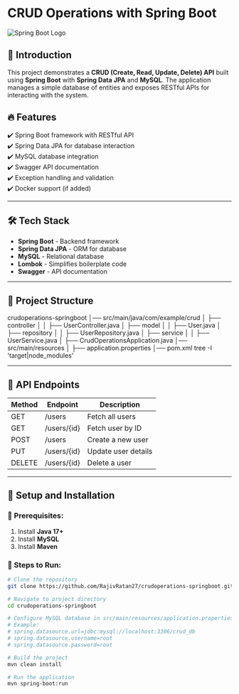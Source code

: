 # CRUD Operations with Spring Boot

![Spring Boot Logo](https://upload.wikimedia.org/wikipedia/commons/4/44/Spring_Framework_Logo_2018.svg)

## 📌 Introduction
This project demonstrates a **CRUD (Create, Read, Update, Delete) API** built using **Spring Boot** with **Spring Data JPA** and **MySQL**. The application manages a simple database of entities and exposes RESTful APIs for interacting with the system.

## 🔥 Features
✔️ Spring Boot framework with RESTful API  
✔️ Spring Data JPA for database interaction  
✔️ MySQL database integration  
✔️ Swagger API documentation  
✔️ Exception handling and validation  
✔️ Docker support (if added)  

---

## 🛠 Tech Stack
- **Spring Boot** - Backend framework  
- **Spring Data JPA** - ORM for database  
- **MySQL** - Relational database  
- **Lombok** - Simplifies boilerplate code  
- **Swagger** - API documentation  

---

## 📂 Project Structure
crudoperations-springboot
│── src/main/java/com/example/crud
│   ├── controller
│   │   ├── UserController.java
│   ├── model
│   │   ├── User.java
│   ├── repository
│   │   ├── UserRepository.java
│   ├── service
│   │   ├── UserService.java
│   ├── CrudOperationsApplication.java
│── src/main/resources
│   ├── application.properties
│── pom.xml
tree -I 'target|node_modules'



---

## 🚀 API Endpoints

| Method | Endpoint         | Description             |
|--------|-----------------|-------------------------|
| GET    | /users          | Fetch all users        |
| GET    | /users/{id}     | Fetch user by ID       |
| POST   | /users          | Create a new user      |
| PUT    | /users/{id}     | Update user details    |
| DELETE | /users/{id}     | Delete a user          |

---

## 🔧 Setup and Installation

### 📌 Prerequisites:
1. Install **Java 17+**
2. Install **MySQL**
3. Install **Maven**

### 🚀 Steps to Run:
```sh
# Clone the repository
git clone https://github.com/RajivRatan27/crudoperations-springboot.git

# Navigate to project directory
cd crudoperations-springboot

# Configure MySQL database in src/main/resources/application.properties
# Example:
# spring.datasource.url=jdbc:mysql://localhost:3306/crud_db
# spring.datasource.username=root
# spring.datasource.password=root

# Build the project
mvn clean install

# Run the application
mvn spring-boot:run

